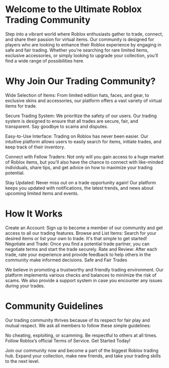 # Welcome to the Ultimate Roblox Trading Community

Step into a vibrant world where Roblox enthusiasts gather to trade, connect, and share their passion for virtual items. Our community is designed for players who are looking to enhance their Roblox experience by engaging in safe and fair trading. Whether you're searching for rare limited items, exclusive accessories, or simply looking to upgrade your collection, you’ll find a wide range of possibilities here.

# Why Join Our Trading Community?

Wide Selection of Items: From limited edition hats, faces, and gear, to exclusive skins and accessories, our platform offers a vast variety of virtual items for trade.

Secure Trading System: We prioritize the safety of our users. Our trading system is designed to ensure that all trades are secure, fair, and transparent. Say goodbye to scams and disputes.

Easy-to-Use Interface: Trading on Roblox has never been easier. Our intuitive platform allows users to easily search for items, initiate trades, and keep track of their inventory.

Connect with Fellow Traders: Not only will you gain access to a huge market of Roblox items, but you'll also have the chance to connect with like-minded individuals, share tips, and get advice on how to maximize your trading potential.

Stay Updated: Never miss out on a trade opportunity again! Our platform keeps you updated with notifications, the latest trends, and news about upcoming limited items and events.

# How It Works

Create an Account: Sign up to become a member of our community and get access to all our trading features.
Browse and List Items: Search for your desired items or list your own to trade. It's that simple to get started!
Negotiate and Trade: Once you find a potential trade partner, you can negotiate terms and start the trade securely.
Rate and Review: After each trade, rate your experience and provide feedback to help others in the community make informed decisions.
Safe and Fair Trades

We believe in promoting a trustworthy and friendly trading environment. Our platform implements various checks and balances to minimize the risk of scams. We also provide a support system in case you encounter any issues during your trades.

# Community Guidelines

Our trading community thrives because of its respect for fair play and mutual respect. We ask all members to follow these simple guidelines:

No cheating, exploiting, or scamming.
Be respectful to others at all times.
Follow Roblox’s official Terms of Service.
Get Started Today!

Join our community now and become a part of the biggest Roblox trading hub. Expand your collection, make new friends, and take your trading skills to the next level.

